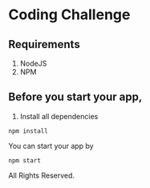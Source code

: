 # Coding Challenge 

## Requirements 
1. NodeJS
2. NPM 

## Before you start your app, 
1. Install all dependencies 
```
npm install
```

You can start your app by 
```
npm start 
```


All Rights Reserved.
